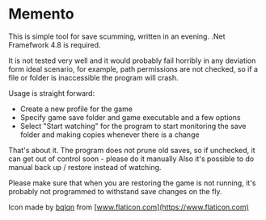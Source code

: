 # Memento

This is simple tool for save scumming, written in an evening. .Net Framefwork 4.8 is required.

It is not tested very well and it would probably fail horribly in any deviation form ideal scenario, for example, path permissions are not checked, so if a file or folder is inaccessible the program will crash.

Usage is straight forward:
- Create a new profile for the game
- Specify game save folder and game executable and a few options
- Select "Start watching" for the program to start monitoring the save folder and making copies whenever there is a change

That's about it. The program does not prune old saves, so if unchecked, it can get out of control soon - please do it manually
Also it's possible to do manual back up / restore instead of watching.

Please make sure that when you are restoring the game is not running, it's probably not programmed to withstand save changes on the fly.

Icon made by [bqlqn](https://www.flaticon.com/authors/bqlqn) from [www.flaticon.com](https://www.flaticon.com)
